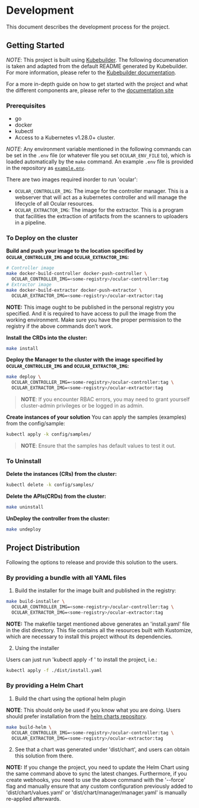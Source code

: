 # Development

This document describes the development process for the project.

## Getting Started

*NOTE*: This project is built using [Kubebuilder](https://kubebuilder.io/).
The following documenation is taken and adapted from the default README generated
by Kubebuilder. For more information, please refer to the [Kubebuilder documentation](https://kubebuilder.io/).

For a more in-depth guide on how to get started with the project and what the different components
are, please refer to the [documentation site](https://ocularproject.io/docs/)

### Prerequisites
- go
- docker
- kubectl
- Access to a Kubernetes v1.28.0+ cluster.

*NOTE*: Any environment variable mentioned in the following commands can be set in the
`.env` file (or whatever file you set `OCULAR_ENV_FILE` to), which is loaded automatically by the `make` command.
An example `.env` file is provided in the repository as [`example.env`](/example.env).

There are two images required inorder to run 'ocular':
- `OCULAR_CONTROLLER_IMG`: The image for the controller manager. This is a webserver that
  will act as a kubernetes controller and will manage the lifecycle of all Ocular resources.
- `OCULAR_EXTRACTOR_IMG`: The image for the extractor. This is a program that facilities
  the extraction of artifacts from the scanners to uploaders in a pipeline.

### To Deploy on the cluster
**Build and push your image to the location specified by `OCULAR_CONTROLLER_IMG` and `OCULAR_EXTRACTOR_IMG`:**

```sh
# Controller image
make docker-build-controller docker-push-controller \
  OCULAR_CONTROLLER_IMG=<some-registry>/ocular-controller:tag
# Extractor image
make docker-build-extractor docker-push-extractor \
  OCULAR_EXTRACTOR_IMG=<some-registry>/ocular-extractor:tag
```

**NOTE:** This image ought to be published in the personal registry you specified.
And it is required to have access to pull the image from the working environment.
Make sure you have the proper permission to the registry if the above commands don’t work.

**Install the CRDs into the cluster:**

```sh
make install
```

**Deploy the Manager to the cluster with the image specified by `OCULAR_CONTROLLER_IMG` and `OCULAR_EXTRACTOR_IMG`:**

```sh
make deploy \
  OCULAR_CONTROLLER_IMG=<some-registry>/ocular-controller:tag \
  OCULAR_EXTRACTOR_IMG=<some-registry>/ocular-extractor:tag
```

> **NOTE**: If you encounter RBAC errors, you may need to grant yourself cluster-admin
privileges or be logged in as admin.

**Create instances of your solution**
You can apply the samples (examples) from the config/sample:

```sh
kubectl apply -k config/samples/
```

>**NOTE**: Ensure that the samples has default values to test it out.

### To Uninstall
**Delete the instances (CRs) from the cluster:**

```sh
kubectl delete -k config/samples/
```

**Delete the APIs(CRDs) from the cluster:**

```sh
make uninstall
```

**UnDeploy the controller from the cluster:**

```sh
make undeploy
```

## Project Distribution

Following the options to release and provide this solution to the users.

### By providing a bundle with all YAML files

1. Build the installer for the image built and published in the registry:

```sh
make build-installer \
  OCULAR_CONTROLLER_IMG=<some-registry>/ocular-controller:tag \
  OCULAR_EXTRACTOR_IMG=<some-registry>/ocular-extractor:tag
```

**NOTE:** The makefile target mentioned above generates an 'install.yaml'
file in the dist directory. This file contains all the resources built
with Kustomize, which are necessary to install this project without its
dependencies.

2. Using the installer

Users can just run 'kubectl apply -f <URL for YAML BUNDLE>' to install
the project, i.e.:

```sh
kubectl apply -f ./dist/install.yaml
```

### By providing a Helm Chart

1. Build the chart using the optional helm plugin

**NOTE**: This should only be used if you know what you are doing. Users should prefer installation from the [helm charts repository](https://github.com/crashappsec/helm-charts).

```sh
make build-helm \
  OCULAR_CONTROLLER_IMG=<some-registry>/ocular-controller:tag \
  OCULAR_EXTRACTOR_IMG=<some-registry>/ocular-extractor:tag
```

2. See that a chart was generated under 'dist/chart', and users
   can obtain this solution from there.

**NOTE:** If you change the project, you need to update the Helm Chart
using the same command above to sync the latest changes. Furthermore,
if you create webhooks, you need to use the above command with
the '--force' flag and manually ensure that any custom configuration
previously added to 'dist/chart/values.yaml' or 'dist/chart/manager/manager.yaml'
is manually re-applied afterwards.



